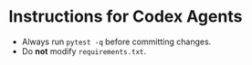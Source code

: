 # Instructions for Codex Agents

- Always run `pytest -q` before committing changes.
- Do **not** modify `requirements.txt`.
